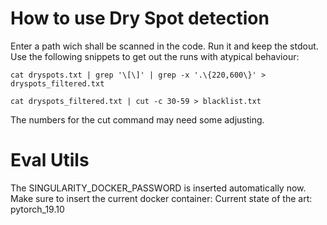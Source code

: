 # How to use Dry Spot detection

Enter a path wich shall be scanned in the code.
Run it and keep the stdout.
Use the following snippets to get out the runs with atypical behaviour:
```
cat dryspots.txt | grep '\[\]' | grep -x '.\{220,600\}' > dryspots_filtered.txt
 
cat dryspots_filtered.txt | cut -c 30-59 > blacklist.txt
```
 
 
The numbers for the cut command may need some adjusting.

# Eval Utils

The SINGULARITY_DOCKER_PASSWORD is inserted automatically now.
Make sure to insert the current docker container: Current state of the art: pytorch_19.10